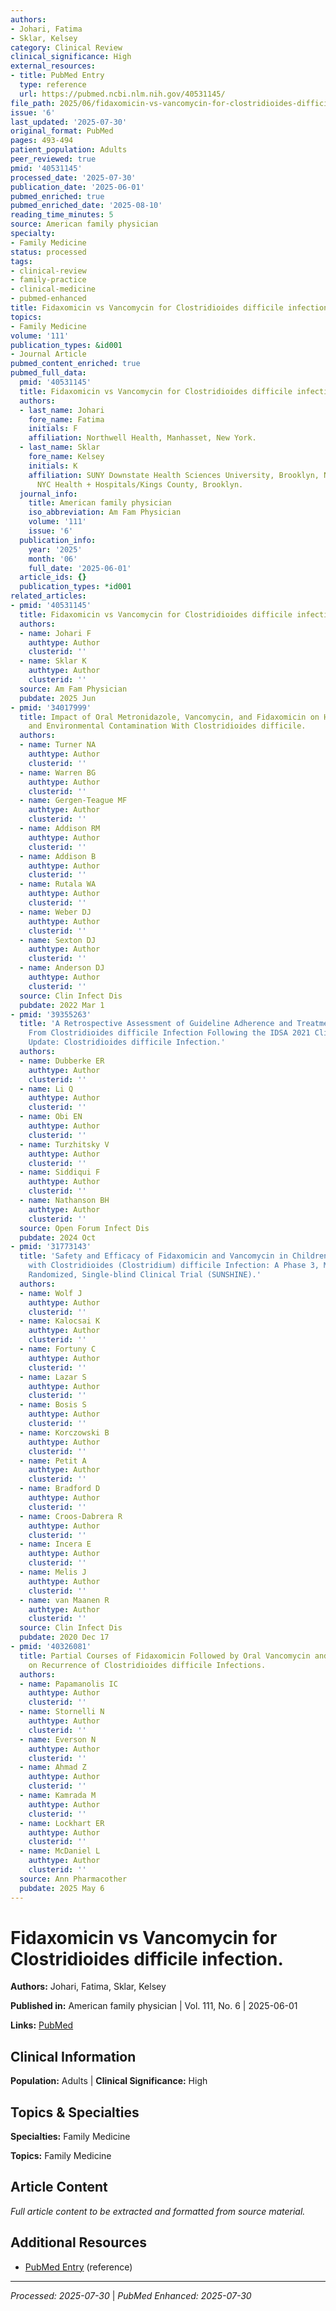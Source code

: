```yaml
---
authors:
- Johari, Fatima
- Sklar, Kelsey
category: Clinical Review
clinical_significance: High
external_resources:
- title: PubMed Entry
  type: reference
  url: https://pubmed.ncbi.nlm.nih.gov/40531145/
file_path: 2025/06/fidaxomicin-vs-vancomycin-for-clostridioides-difficile-infec.md
issue: '6'
last_updated: '2025-07-30'
original_format: PubMed
pages: 493-494
patient_population: Adults
peer_reviewed: true
pmid: '40531145'
processed_date: '2025-07-30'
publication_date: '2025-06-01'
pubmed_enriched: true
pubmed_enriched_date: '2025-08-10'
reading_time_minutes: 5
source: American family physician
specialty:
- Family Medicine
status: processed
tags:
- clinical-review
- family-practice
- clinical-medicine
- pubmed-enhanced
title: Fidaxomicin vs Vancomycin for Clostridioides difficile infection.
topics:
- Family Medicine
volume: '111'
publication_types: &id001
- Journal Article
pubmed_content_enriched: true
pubmed_full_data:
  pmid: '40531145'
  title: Fidaxomicin vs Vancomycin for Clostridioides difficile infection.
  authors:
  - last_name: Johari
    fore_name: Fatima
    initials: F
    affiliation: Northwell Health, Manhasset, New York.
  - last_name: Sklar
    fore_name: Kelsey
    initials: K
    affiliation: SUNY Downstate Health Sciences University, Brooklyn, New York, and
      NYC Health + Hospitals/Kings County, Brooklyn.
  journal_info:
    title: American family physician
    iso_abbreviation: Am Fam Physician
    volume: '111'
    issue: '6'
  publication_info:
    year: '2025'
    month: '06'
    full_date: '2025-06-01'
  article_ids: {}
  publication_types: *id001
related_articles:
- pmid: '40531145'
  title: Fidaxomicin vs Vancomycin for Clostridioides difficile infection.
  authors:
  - name: Johari F
    authtype: Author
    clusterid: ''
  - name: Sklar K
    authtype: Author
    clusterid: ''
  source: Am Fam Physician
  pubdate: 2025 Jun
- pmid: '34017999'
  title: Impact of Oral Metronidazole, Vancomycin, and Fidaxomicin on Host Shedding
    and Environmental Contamination With Clostridioides difficile.
  authors:
  - name: Turner NA
    authtype: Author
    clusterid: ''
  - name: Warren BG
    authtype: Author
    clusterid: ''
  - name: Gergen-Teague MF
    authtype: Author
    clusterid: ''
  - name: Addison RM
    authtype: Author
    clusterid: ''
  - name: Addison B
    authtype: Author
    clusterid: ''
  - name: Rutala WA
    authtype: Author
    clusterid: ''
  - name: Weber DJ
    authtype: Author
    clusterid: ''
  - name: Sexton DJ
    authtype: Author
    clusterid: ''
  - name: Anderson DJ
    authtype: Author
    clusterid: ''
  source: Clin Infect Dis
  pubdate: 2022 Mar 1
- pmid: '39355263'
  title: 'A Retrospective Assessment of Guideline Adherence and Treatment Outcomes
    From Clostridioides difficile Infection Following the IDSA 2021 Clinical Guideline
    Update: Clostridioides difficile Infection.'
  authors:
  - name: Dubberke ER
    authtype: Author
    clusterid: ''
  - name: Li Q
    authtype: Author
    clusterid: ''
  - name: Obi EN
    authtype: Author
    clusterid: ''
  - name: Turzhitsky V
    authtype: Author
    clusterid: ''
  - name: Siddiqui F
    authtype: Author
    clusterid: ''
  - name: Nathanson BH
    authtype: Author
    clusterid: ''
  source: Open Forum Infect Dis
  pubdate: 2024 Oct
- pmid: '31773143'
  title: 'Safety and Efficacy of Fidaxomicin and Vancomycin in Children and Adolescents
    with Clostridioides (Clostridium) difficile Infection: A Phase 3, Multicenter,
    Randomized, Single-blind Clinical Trial (SUNSHINE).'
  authors:
  - name: Wolf J
    authtype: Author
    clusterid: ''
  - name: Kalocsai K
    authtype: Author
    clusterid: ''
  - name: Fortuny C
    authtype: Author
    clusterid: ''
  - name: Lazar S
    authtype: Author
    clusterid: ''
  - name: Bosis S
    authtype: Author
    clusterid: ''
  - name: Korczowski B
    authtype: Author
    clusterid: ''
  - name: Petit A
    authtype: Author
    clusterid: ''
  - name: Bradford D
    authtype: Author
    clusterid: ''
  - name: Croos-Dabrera R
    authtype: Author
    clusterid: ''
  - name: Incera E
    authtype: Author
    clusterid: ''
  - name: Melis J
    authtype: Author
    clusterid: ''
  - name: van Maanen R
    authtype: Author
    clusterid: ''
  source: Clin Infect Dis
  pubdate: 2020 Dec 17
- pmid: '40326081'
  title: Partial Courses of Fidaxomicin Followed by Oral Vancomycin and the Effect
    on Recurrence of Clostridioides difficile Infections.
  authors:
  - name: Papamanolis IC
    authtype: Author
    clusterid: ''
  - name: Stornelli N
    authtype: Author
    clusterid: ''
  - name: Everson N
    authtype: Author
    clusterid: ''
  - name: Ahmad Z
    authtype: Author
    clusterid: ''
  - name: Kamrada M
    authtype: Author
    clusterid: ''
  - name: Lockhart ER
    authtype: Author
    clusterid: ''
  - name: McDaniel L
    authtype: Author
    clusterid: ''
  source: Ann Pharmacother
  pubdate: 2025 May 6
---
```


# Fidaxomicin vs Vancomycin for Clostridioides difficile infection.

**Authors:** Johari, Fatima, Sklar, Kelsey

**Published in:** American family physician | Vol. 111, No. 6 | 2025-06-01

**Links:** [PubMed](https://pubmed.ncbi.nlm.nih.gov/40531145/)

## Clinical Information

**Population:** Adults | **Clinical Significance:** High

## Topics & Specialties

**Specialties:** Family Medicine

**Topics:** Family Medicine

## Article Content

*Full article content to be extracted and formatted from source material.*

## Additional Resources

- [PubMed Entry](https://pubmed.ncbi.nlm.nih.gov/40531145/) (reference)

---

*Processed: 2025-07-30* | *PubMed Enhanced: 2025-07-30*
